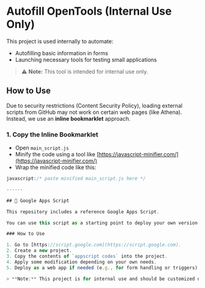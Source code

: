 # Autofill OpenTools (Internal Use Only)

This project is used internally to automate:
- Autofilling basic information in forms
- Launching necessary tools for testing small applications

> ⚠️ **Note:** This tool is intended for internal use only.

## How to Use

Due to security restrictions (Content Security Policy), loading external scripts from GitHub may not work on certain web pages (like Athena).  
Instead, we use an **inline bookmarklet** approach.

### 1. Copy the Inline Bookmarklet

- Open `main_script.js`
- Minify the code using a tool like [https://javascript-minifier.com/](https://javascript-minifier.com/)
- Wrap the minified code like this:

```js
javascript:/* paste minified main_script.js here */

------

## 🧩 Google Apps Script

This repository includes a reference Google Apps Script.

You can use this script as a starting point to deploy your own version of the backend logic in [Google Apps Script](https://script.google.com). This is particularly helpful if you want to handle the form data or automate tasks based on the autofilled fields.

### How to Use

1. Go to [https://script.google.com](https://script.google.com).
2. Create a new project.
3. Copy the contents of `appscript codes` into the project.
4. Apply some modification depending on your own needs.
5. Deploy as a web app if needed (e.g., for form handling or triggers).

> **Note:** This project is for internal use and should be customized depending on your workflow.

